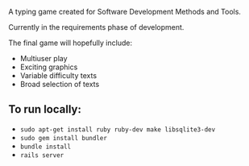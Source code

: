 A typing game created for Software Development Methods and Tools.

Currently in the requirements phase of development.

The final game will hopefully include:
- Multiuser play
- Exciting graphics
- Variable difficulty texts
- Broad selection of texts

To run locally:
-----
- `sudo apt-get install ruby ruby-dev make libsqlite3-dev`
- `sudo gem install bundler`
- `bundle install`
- `rails server`
